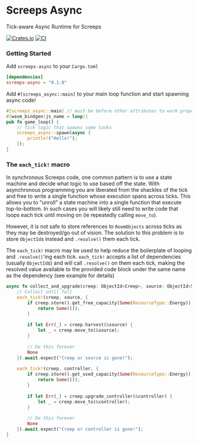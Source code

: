 # Screeps Async
Tick-aware Async Runtime for Screeps

[![Crates.io][crates-badge]][crates-url]
[![CI][actions-badge]][actions-url]

[crates-badge]: https://img.shields.io/crates/v/screeps-async.svg
[crates-url]: https://crates.io/crates/screeps-async
[actions-badge]: https://github.com/scottbot95/screeps-async/actions/workflows/ci.yml/badge.svg
[actions-url]: https://github.com/scottbot95/screeps-async/actions/workflows/ci.yml

### Getting Started
Add `screeps-async` to your `Cargo.toml`
```toml
[dependencies]
screeps-async = "0.1.0"
```

Add `#[screeps_async::main]` to your main loop function and start spawning async code!
```rust
#[screeps_async::main] // must be before other attributes to work properly
#[wasm_bindgen(js_name = loop)]
pub fn game_loop() {
    // Tick logic that spawns some tasks
    screeps_async::spawn(async {
        println!("Hello!");
    });
}
```

### The `each_tick!` macro 

In synchronous Screeps code, one common pattern is to use a state machine and decide what logic to use based off the state.
With asynchronous programming you are liberated from the shackles of the tick and free to write a single function whose
execution spans across ticks. This allows you to "unroll" a state machine into a single function that execute top-to-bottom.
In such cases you will likely still need to write code that loops each tick until moving on (ie repeatedly calling `move_to`).

However, it is not safe to store references to `RoomObjects` across ticks as they may be destroyed/go out of vision. 
The solution to this problem is to store `ObjectId`s instead and `.resolve()` them each tick.

The `each_tick!` macro may be used to help reduce the boilerplate of looping and `.resolve()`'ing each tick. 
`each_tick!` accepts a list of dependencies (usually `ObjectId`s) and will call `.resolve()` on them each tick, making the
resolved value available to the provided code block under the same name as the dependency (see example for details)


```rust
async fn collect_and_upgrade(creep: ObjectId<Creep>, source: ObjectId<Source>, controller: ObjectId<StructureController>) {
    // Collect until full
    each_tick!(creep, source, {
        if creep.store().get_free_capacity(Some(ResourceType::Energy)) == 0 {
            return Some(());
        }
        
        if let Err(_) = creep.harvest(&source) {
            let _ = creep.move_to(&source);
        }
        
        // Do this forever
        None
    }).await.expect("Creep or source is gone!");
    
    each_tick!(creep, controller, {
        if creep.store().get_used_capacity(Some(ResourceType::Energy)) == 0 {
            return Some(());
        }
        
        if let Err(_) = creep.upgrade_controller(&controller) {
            let _ = creep.move_to(&controller);
        }
        
        // Do this forever
        None
    }).await.expect("Creep or controller is gone!");
}

```